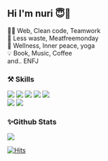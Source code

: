 ## Hi I'm nuri 😇👋
🧑‍💻 Web, Clean code, Teamwork<br>
💭 Less waste, Meatfreemonday<br>
🌊 Wellness, Inner peace, yoga<br>
💡 Book, Music, Coffee<br>
and.. ENFJ

### ⚒️ Skills
<section>
  <a href=""><img src="https://img.shields.io/badge/HTML-E34F26?style=flat-square&logo=HTML5&logoColor=white"/></a>
  <a href=""><img src="https://img.shields.io/badge/CSS-1572B6?style=flat-square&logo=CSS3&logoColor=white"/></a>
  <a href=""><img src="https://img.shields.io/badge/Sass-CC6699?style=flat-square&logo=Sass&logoColor=white"/></a>
  <a href=""><img src="https://img.shields.io/badge/JavaScript-F7DF1E?style=flat-square&logo=JavaScript&logoColor=white"/></a>
  <a href=""><img src="https://img.shields.io/badge/Bootstrap-7952B3?style=flat-square&logo=Bootstrap&logoColor=white"/></a>
</section>
<section>
  <a href=""><img src="https://img.shields.io/badge/GitHub-181717?style=flat-square&logo=GitHub&logoColor=white"/></a>
<!--   <a href=""><img src="https://img.shields.io/badge/Node.js-339933?style=flat-square&logo=Node.js&logoColor=white"/></a> -->
  <a href=""><img src="https://img.shields.io/badge/Linux-FCC624?style=flat-square&logo=Linux&logoColor=white"/></a>
</section>

### ✨Github Stats  
<img src="https://github-readme-stats.vercel.app/api?username=nurimeansworld&show_icons=true&count_private=true&hide_border=true" align="center" />

[![Hits](https://hits.seeyoufarm.com/api/count/incr/badge.svg?url=https%3A%2F%2Fgithub.com%2Fnurimeansworld&count_bg=%238A468B&title_bg=%23555555&icon=&icon_color=%23E7E7E7&title=hits&edge_flat=true)](https://hits.seeyoufarm.com)
